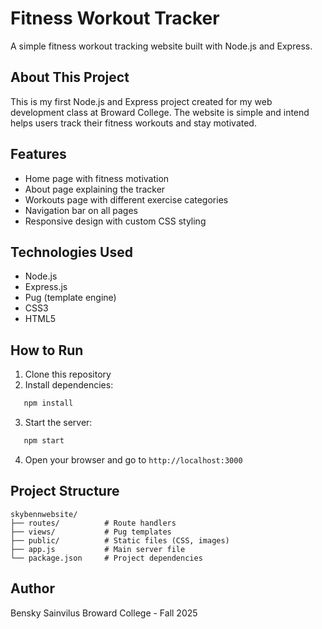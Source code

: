 # Fitness Workout Tracker

A simple fitness workout tracking website built with Node.js and Express.

## About This Project

This is my first Node.js and Express project created for my web development class at Broward College. The website is simple and intend helps users track their fitness workouts and stay motivated.

## Features

- Home page with fitness motivation
- About page explaining the tracker
- Workouts page with different exercise categories
- Navigation bar on all pages
- Responsive design with custom CSS styling

## Technologies Used

- Node.js
- Express.js
- Pug (template engine)
- CSS3
- HTML5

## How to Run

1. Clone this repository
2. Install dependencies:
```bash
   npm install
```
3. Start the server:
```bash
   npm start
```
4. Open your browser and go to `http://localhost:3000`

## Project Structure
```
skybennwebsite/
├── routes/          # Route handlers
├── views/           # Pug templates
├── public/          # Static files (CSS, images)
├── app.js           # Main server file
└── package.json     # Project dependencies
```

## Author

Bensky Sainvilus 
Broward College - Fall 2025